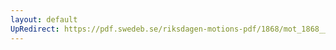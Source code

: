 ```yaml
---
layout: default
UpRedirect: https://pdf.swedeb.se/riksdagen-motions-pdf/1868/mot_1868__ak__00089/mot_1868__ak__00089_002.pdf
---
```

